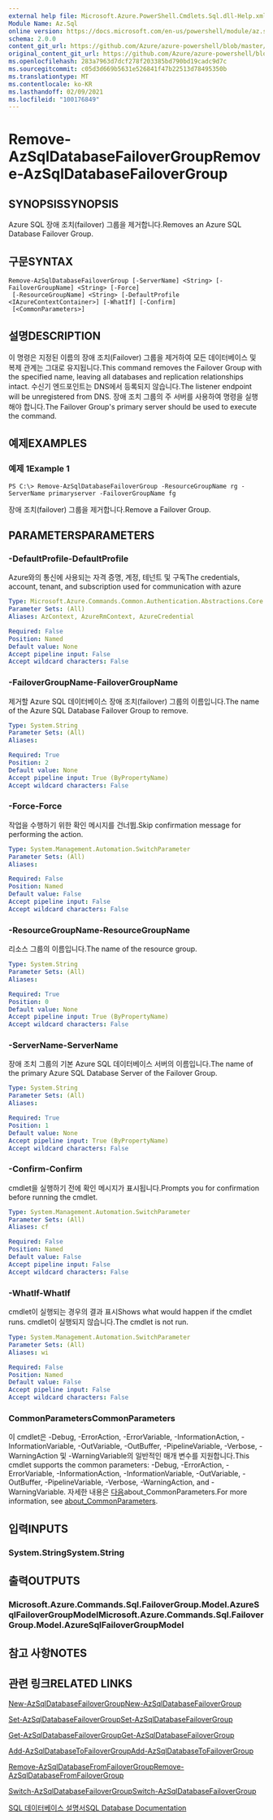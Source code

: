 ```yaml
---
external help file: Microsoft.Azure.PowerShell.Cmdlets.Sql.dll-Help.xml
Module Name: Az.Sql
online version: https://docs.microsoft.com/en-us/powershell/module/az.sql/remove-azsqldatabasefailovergroup
schema: 2.0.0
content_git_url: https://github.com/Azure/azure-powershell/blob/master/src/Sql/Sql/help/Remove-AzSqlDatabaseFailoverGroup.md
original_content_git_url: https://github.com/Azure/azure-powershell/blob/master/src/Sql/Sql/help/Remove-AzSqlDatabaseFailoverGroup.md
ms.openlocfilehash: 283a7963d7dcf278f203385bd790bd19cadc9d7c
ms.sourcegitcommit: c05d3d669b5631e526841f47b22513d78495350b
ms.translationtype: MT
ms.contentlocale: ko-KR
ms.lasthandoff: 02/09/2021
ms.locfileid: "100176849"
---
```

# <span data-ttu-id="40939-101">Remove-AzSqlDatabaseFailoverGroup</span><span class="sxs-lookup"><span data-stu-id="40939-101">Remove-AzSqlDatabaseFailoverGroup</span></span>

## <span data-ttu-id="40939-102">SYNOPSIS</span><span class="sxs-lookup"><span data-stu-id="40939-102">SYNOPSIS</span></span>
<span data-ttu-id="40939-103">Azure SQL 장애 조치(failover) 그룹을 제거합니다.</span><span class="sxs-lookup"><span data-stu-id="40939-103">Removes an Azure SQL Database Failover Group.</span></span>

## <span data-ttu-id="40939-104">구문</span><span class="sxs-lookup"><span data-stu-id="40939-104">SYNTAX</span></span>

```
Remove-AzSqlDatabaseFailoverGroup [-ServerName] <String> [-FailoverGroupName] <String> [-Force]
 [-ResourceGroupName] <String> [-DefaultProfile <IAzureContextContainer>] [-WhatIf] [-Confirm]
 [<CommonParameters>]
```

## <span data-ttu-id="40939-105">설명</span><span class="sxs-lookup"><span data-stu-id="40939-105">DESCRIPTION</span></span>
<span data-ttu-id="40939-106">이 명령은 지정된 이름의 장애 조치(Failover) 그룹을 제거하여 모든 데이터베이스 및 복제 관계는 그대로 유지됩니다.</span><span class="sxs-lookup"><span data-stu-id="40939-106">This command removes the Failover Group with the specified name, leaving all databases and replication relationships intact.</span></span> <span data-ttu-id="40939-107">수신기 엔드포인트는 DNS에서 등록되지 않습니다.</span><span class="sxs-lookup"><span data-stu-id="40939-107">The listener endpoint will be unregistered from DNS.</span></span>
<span data-ttu-id="40939-108">장애 조치 그룹의 주 서버를 사용하여 명령을 실행해야 합니다.</span><span class="sxs-lookup"><span data-stu-id="40939-108">The Failover Group's primary server should be used to execute the command.</span></span>

## <span data-ttu-id="40939-109">예제</span><span class="sxs-lookup"><span data-stu-id="40939-109">EXAMPLES</span></span>

### <span data-ttu-id="40939-110">예제 1</span><span class="sxs-lookup"><span data-stu-id="40939-110">Example 1</span></span>
```
PS C:\> Remove-AzSqlDatabaseFailoverGroup -ResourceGroupName rg -ServerName primaryserver -FailoverGroupName fg
```

<span data-ttu-id="40939-111">장애 조치(failover) 그룹을 제거합니다.</span><span class="sxs-lookup"><span data-stu-id="40939-111">Remove a Failover Group.</span></span>

## <span data-ttu-id="40939-112">PARAMETERS</span><span class="sxs-lookup"><span data-stu-id="40939-112">PARAMETERS</span></span>

### <span data-ttu-id="40939-113">-DefaultProfile</span><span class="sxs-lookup"><span data-stu-id="40939-113">-DefaultProfile</span></span>
<span data-ttu-id="40939-114">Azure와의 통신에 사용되는 자격 증명, 계정, 테넌트 및 구독</span><span class="sxs-lookup"><span data-stu-id="40939-114">The credentials, account, tenant, and subscription used for communication with azure</span></span>

```yaml
Type: Microsoft.Azure.Commands.Common.Authentication.Abstractions.Core.IAzureContextContainer
Parameter Sets: (All)
Aliases: AzContext, AzureRmContext, AzureCredential

Required: False
Position: Named
Default value: None
Accept pipeline input: False
Accept wildcard characters: False
```

### <span data-ttu-id="40939-115">-FailoverGroupName</span><span class="sxs-lookup"><span data-stu-id="40939-115">-FailoverGroupName</span></span>
<span data-ttu-id="40939-116">제거할 Azure SQL 데이터베이스 장애 조치(failover) 그룹의 이름입니다.</span><span class="sxs-lookup"><span data-stu-id="40939-116">The name of the Azure SQL Database Failover Group to remove.</span></span>

```yaml
Type: System.String
Parameter Sets: (All)
Aliases:

Required: True
Position: 2
Default value: None
Accept pipeline input: True (ByPropertyName)
Accept wildcard characters: False
```

### <span data-ttu-id="40939-117">-Force</span><span class="sxs-lookup"><span data-stu-id="40939-117">-Force</span></span>
<span data-ttu-id="40939-118">작업을 수행하기 위한 확인 메시지를 건너뜁.</span><span class="sxs-lookup"><span data-stu-id="40939-118">Skip confirmation message for performing the action.</span></span>

```yaml
Type: System.Management.Automation.SwitchParameter
Parameter Sets: (All)
Aliases:

Required: False
Position: Named
Default value: False
Accept pipeline input: False
Accept wildcard characters: False
```

### <span data-ttu-id="40939-119">-ResourceGroupName</span><span class="sxs-lookup"><span data-stu-id="40939-119">-ResourceGroupName</span></span>
<span data-ttu-id="40939-120">리소스 그룹의 이름입니다.</span><span class="sxs-lookup"><span data-stu-id="40939-120">The name of the resource group.</span></span>

```yaml
Type: System.String
Parameter Sets: (All)
Aliases:

Required: True
Position: 0
Default value: None
Accept pipeline input: True (ByPropertyName)
Accept wildcard characters: False
```

### <span data-ttu-id="40939-121">-ServerName</span><span class="sxs-lookup"><span data-stu-id="40939-121">-ServerName</span></span>
<span data-ttu-id="40939-122">장애 조치 그룹의 기본 Azure SQL 데이터베이스 서버의 이름입니다.</span><span class="sxs-lookup"><span data-stu-id="40939-122">The name of the primary Azure SQL Database Server of the Failover Group.</span></span>

```yaml
Type: System.String
Parameter Sets: (All)
Aliases:

Required: True
Position: 1
Default value: None
Accept pipeline input: True (ByPropertyName)
Accept wildcard characters: False
```

### <span data-ttu-id="40939-123">-Confirm</span><span class="sxs-lookup"><span data-stu-id="40939-123">-Confirm</span></span>
<span data-ttu-id="40939-124">cmdlet을 실행하기 전에 확인 메시지가 표시됩니다.</span><span class="sxs-lookup"><span data-stu-id="40939-124">Prompts you for confirmation before running the cmdlet.</span></span>

```yaml
Type: System.Management.Automation.SwitchParameter
Parameter Sets: (All)
Aliases: cf

Required: False
Position: Named
Default value: False
Accept pipeline input: False
Accept wildcard characters: False
```

### <span data-ttu-id="40939-125">-WhatIf</span><span class="sxs-lookup"><span data-stu-id="40939-125">-WhatIf</span></span>
<span data-ttu-id="40939-126">cmdlet이 실행되는 경우의 결과 표시</span><span class="sxs-lookup"><span data-stu-id="40939-126">Shows what would happen if the cmdlet runs.</span></span>
<span data-ttu-id="40939-127">cmdlet이 실행되지 않습니다.</span><span class="sxs-lookup"><span data-stu-id="40939-127">The cmdlet is not run.</span></span>

```yaml
Type: System.Management.Automation.SwitchParameter
Parameter Sets: (All)
Aliases: wi

Required: False
Position: Named
Default value: False
Accept pipeline input: False
Accept wildcard characters: False
```

### <span data-ttu-id="40939-128">CommonParameters</span><span class="sxs-lookup"><span data-stu-id="40939-128">CommonParameters</span></span>
<span data-ttu-id="40939-129">이 cmdlet은 -Debug, -ErrorAction, -ErrorVariable, -InformationAction, -InformationVariable, -OutVariable, -OutBuffer, -PipelineVariable, -Verbose, -WarningAction 및 -WarningVariable의 일반적인 매개 변수를 지원합니다.</span><span class="sxs-lookup"><span data-stu-id="40939-129">This cmdlet supports the common parameters: -Debug, -ErrorAction, -ErrorVariable, -InformationAction, -InformationVariable, -OutVariable, -OutBuffer, -PipelineVariable, -Verbose, -WarningAction, and -WarningVariable.</span></span> <span data-ttu-id="40939-130">자세한 내용은 [다음](http://go.microsoft.com/fwlink/?LinkID=113216)about_CommonParameters.</span><span class="sxs-lookup"><span data-stu-id="40939-130">For more information, see [about_CommonParameters](http://go.microsoft.com/fwlink/?LinkID=113216).</span></span>

## <span data-ttu-id="40939-131">입력</span><span class="sxs-lookup"><span data-stu-id="40939-131">INPUTS</span></span>

### <span data-ttu-id="40939-132">System.String</span><span class="sxs-lookup"><span data-stu-id="40939-132">System.String</span></span>

## <span data-ttu-id="40939-133">출력</span><span class="sxs-lookup"><span data-stu-id="40939-133">OUTPUTS</span></span>

### <span data-ttu-id="40939-134">Microsoft.Azure.Commands.Sql.FailoverGroup.Model.AzureSqlFailoverGroupModel</span><span class="sxs-lookup"><span data-stu-id="40939-134">Microsoft.Azure.Commands.Sql.FailoverGroup.Model.AzureSqlFailoverGroupModel</span></span>

## <span data-ttu-id="40939-135">참고 사항</span><span class="sxs-lookup"><span data-stu-id="40939-135">NOTES</span></span>

## <span data-ttu-id="40939-136">관련 링크</span><span class="sxs-lookup"><span data-stu-id="40939-136">RELATED LINKS</span></span>

[<span data-ttu-id="40939-137">New-AzSqlDatabaseFailoverGroup</span><span class="sxs-lookup"><span data-stu-id="40939-137">New-AzSqlDatabaseFailoverGroup</span></span>](./New-AzSqlDatabaseFailoverGroup.md)

[<span data-ttu-id="40939-138">Set-AzSqlDatabaseFailoverGroup</span><span class="sxs-lookup"><span data-stu-id="40939-138">Set-AzSqlDatabaseFailoverGroup</span></span>](./Set-AzSqlDatabaseFailoverGroup.md)

[<span data-ttu-id="40939-139">Get-AzSqlDatabaseFailoverGroup</span><span class="sxs-lookup"><span data-stu-id="40939-139">Get-AzSqlDatabaseFailoverGroup</span></span>](./Get-AzSqlDatabaseFailoverGroup.md)

[<span data-ttu-id="40939-140">Add-AzSqlDatabaseToFailoverGroup</span><span class="sxs-lookup"><span data-stu-id="40939-140">Add-AzSqlDatabaseToFailoverGroup</span></span>](./Add-AzSqlDatabaseToFailoverGroup.md)

[<span data-ttu-id="40939-141">Remove-AzSqlDatabaseFromFailoverGroup</span><span class="sxs-lookup"><span data-stu-id="40939-141">Remove-AzSqlDatabaseFromFailoverGroup</span></span>](./Remove-AzSqlDatabaseFromFailoverGroup.md)

[<span data-ttu-id="40939-142">Switch-AzSqlDatabaseFailoverGroup</span><span class="sxs-lookup"><span data-stu-id="40939-142">Switch-AzSqlDatabaseFailoverGroup</span></span>](./Switch-AzSqlDatabaseFailoverGroup.md)

[<span data-ttu-id="40939-143">SQL 데이터베이스 설명서</span><span class="sxs-lookup"><span data-stu-id="40939-143">SQL Database Documentation</span></span>](https://docs.microsoft.com/azure/sql-database/)
